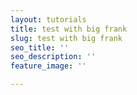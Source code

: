 ```yaml
---
layout: tutorials
title: test with big frank
slug: test with big frank
seo_title: ''
seo_description: ''
feature_image: ''

---
```

